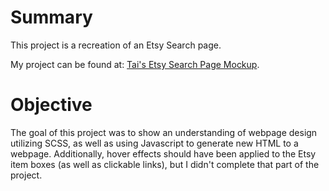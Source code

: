# Summary

This project is a recreation of an Etsy Search page.

My project can be found at:
[Tai's Etsy Search Page Mockup](https://mindlikewater.github.io/TIY-wk3proj-EtsySearchPage.w).

# Objective

The goal of this project was to show an understanding of webpage design utilizing SCSS, as well as using Javascript to generate new HTML to a webpage.  Additionally, hover effects should have been applied to the Etsy item boxes (as well as clickable links), but I didn't complete that part of the project.
